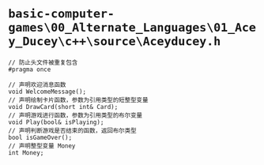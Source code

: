 # `basic-computer-games\00_Alternate_Languages\01_Acey_Ducey\c++\source\Aceyducey.h`

```
// 防止头文件被重复包含
#pragma once

// 声明欢迎消息函数
void WelcomeMessage();
// 声明绘制卡片函数，参数为引用类型的短整型变量
void DrawCard(short int& Card);
// 声明游戏进行函数，参数为引用类型的布尔变量
void Play(bool& isPlaying);
// 声明判断游戏是否结束的函数，返回布尔类型
bool isGameOver();
// 声明整型变量 Money
int Money;
```